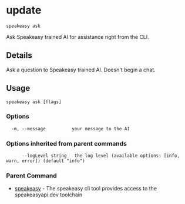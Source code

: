 # update  
`speakeasy ask`  


Ask Speakeasy trained AI for assistance right from the CLI.

## Details

Ask a question to Speakeasy trained AI. Doesn't begin a chat.

## Usage

```
speakeasy ask [flags]
```

### Options

```
  -m, --message          your message to the AI
```

### Options inherited from parent commands

```
      --logLevel string   the log level (available options: [info, warn, error]) (default "info")
```

### Parent Command

* [speakeasy](README.md)	 - The speakeasy cli tool provides access to the speakeasyapi.dev toolchain
